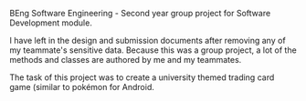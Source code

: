 BEng Software Engineering - Second year group project for Software Development module.

I have left in the design and submission documents after removing any of my teammate's sensitive data.
Because this was a group project, a lot of the methods and classes are authored by me and my teammates.

The task of this project was to create a university themed trading card game (similar to pokémon for Android.